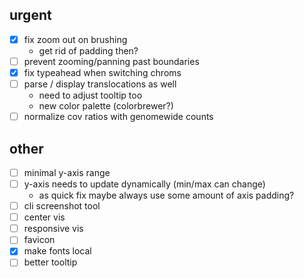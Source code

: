 urgent
------
- [x] fix zoom out on brushing
    - get rid of padding then?
- [ ] prevent zooming/panning past boundaries
- [x] fix typeahead when switching chroms
- [ ] parse / display translocations as well
    - need to adjust tooltip too
    - new color palette (colorbrewer?)
- [ ] normalize cov ratios with genomewide counts

other
-----
- [ ] minimal y-axis range
- [ ] y-axis needs to update dynamically (min/max can change)
    - as quick fix maybe always use some amount of axis padding?
- [ ] cli screenshot tool
- [ ] center vis
- [ ] responsive vis
- [ ] favicon
- [x] make fonts local
- [ ] better tooltip
